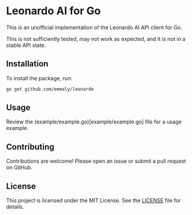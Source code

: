 # Leonardo AI for Go

This is an unofficial implementation of the Leonardo AI API client for Go.

This is not sufficiently tested, may not work as expected, and it is not in a stable API state.

## Installation

To install the package, run:

```bash
go get github.com/emmaly/leonardo
```

## Usage

Review the (example/example.go)[example/example.go] file for a usage example.

## Contributing

Contributions are welcome! Please open an issue or submit a pull request on GitHub.

## License

This project is licensed under the MIT License. See the [LICENSE](LICENSE) file for details.
